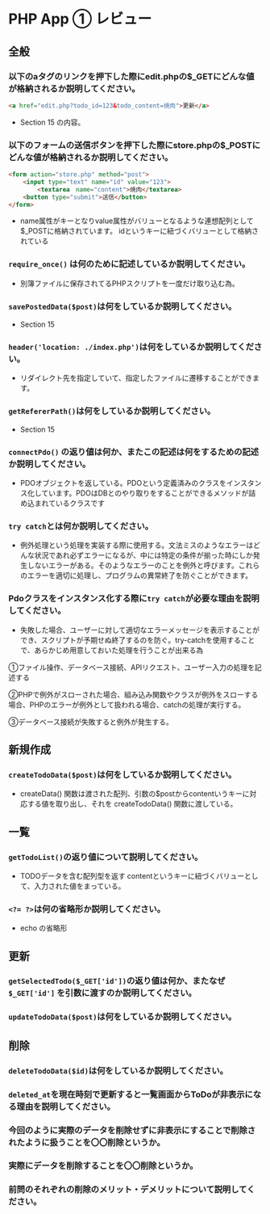 # PHP App ① レビュー

## 全般

### 以下のaタグのリンクを押下した際にedit.phpの$_GETにどんな値が格納されるか説明してください。

```html
<a href="edit.php?todo_id=123&todo_content=焼肉">更新</a>
```
- Section 15 の内容。


### 以下のフォームの送信ボタンを押下した際にstore.phpの$_POSTにどんな値が格納されるか説明してください。

```html
<form action="store.php" method="post">
    <input type="text" name="id" value="123">
		<textarea　name="content">焼肉</textarea>
    <button type="submit">送信</button>
</form>
```
- name属性がキーとなりvalue属性がバリューとなるような連想配列として$_POSTに格納されています。
idというキーに紐づくバリューとして格納されている


### `require_once()` は何のために記述しているか説明してください。
- 別簿ファイルに保存されてるPHPスクリプトを一度だけ取り込む為。

### `savePostedData($post)`は何をしているか説明してください。
- Section 15

### `header('location: ./index.php')`は何をしているか説明してください。
- リダイレクト先を指定していて、指定したファイルに遷移することができます。

### `getRefererPath()`は何をしているか説明してください。
- Section 15

### `connectPdo()` の返り値は何か、またこの記述は何をするための記述か説明してください。
- PDOオブジェクトを返している。PDOという定義済みのクラスをインスタンス化しています。PDOはDBとのやり取りをすることができるメソッドが詰め込まれているクラスです

### `try catch`とは何か説明してください。
- 例外処理という処理を実装する際に使用する。文法ミスのようなエラーはどんな状況であれ必ずエラーになるが、中には特定の条件が揃った時にしか発生しないエラーがある。そのようなエラーのことを例外と呼びます。これらのエラーを適切に処理し、プログラムの異常終了を防ぐことができます。

### Pdoクラスをインスタンス化する際に`try catch`が必要な理由を説明してください。
- 失敗した場合、ユーザーに対して適切なエラーメッセージを表示することができ、スクリプトが予期せぬ終了するのを防ぐ。try-catchを使用することで、あらかじめ用意しておいた処理を行うことが出来る為

①ファイル操作、データベース接続、APIリクエスト、ユーザー入力の処理を記述する

②PHPで例外がスローされた場合、組み込み関数やクラスが例外をスローする場合、PHPのエラーが例外として扱われる場合、catchの処理が実行する。

③データベース接続が失敗すると例外が発生する。

## 新規作成

### `createTodoData($post)`は何をしているか説明してください。
- createData() 関数は渡された配列、引数の$postからcontentいうキーに対応する値を取り出し、それを createTodoData() 関数に渡している。

## 一覧

### `getTodoList()`の返り値について説明してください。
- TODOデータを含む配列型を返す
contentというキーに紐づくバリューとして、入力された値をまっている。

### `<?= ?>`は何の省略形か説明してください。
- echo の省略形

## 更新

### `getSelectedTodo($_GET['id'])`の返り値は何か、またなぜ`$_GET['id']` を引数に渡すのか説明してください。

### `updateTodoData($post)`は何をしているか説明してください。

## 削除

### `deleteTodoData($id)`は何をしているか説明してください。

### `deleted_at`を現在時刻で更新すると一覧画面からToDoが非表示になる理由を説明してください。

### 今回のように実際のデータを削除せずに非表示にすることで削除されたように扱うことを〇〇削除というか。

### 実際にデータを削除することを〇〇削除というか。

### 前問のそれぞれの削除のメリット・デメリットについて説明してください。
